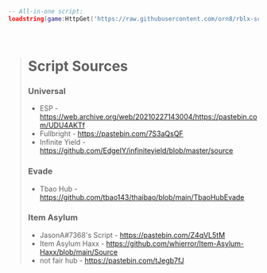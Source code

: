 ```lua
-- All-in-one script:
loadstring(game:HttpGet('https://raw.githubusercontent.com/orn8/rblx-scripts/main/main.lua'))()
```
<br/>

<blockquote>

# Script Sources

### Universal

* ESP - https://web.archive.org/web/20210227143004/https://pastebin.com/UDU4AKTf
* Fullbright - https://pastebin.com/7S3aQsQF
* Infinite Yield - https://github.com/EdgeIY/infiniteyield/blob/master/source

### Evade

* Tbao Hub - https://github.com/tbao143/thaibao/blob/main/TbaoHubEvade

### Item Asylum

* JasonA#7368's Script - https://pastebin.com/Z4qVL5tM
* Item Asylum Haxx - https://github.com/whierror/Item-Asylum-Haxx/blob/main/Source
* not fair hub - https://pastebin.com/tJegb7fJ

</blockquote>
